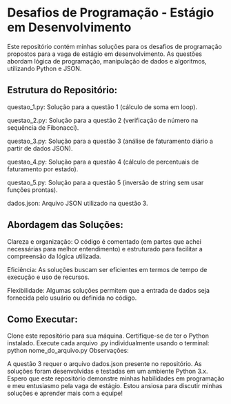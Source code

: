 # Desafios de Programação - Estágio em Desenvolvimento


Este repositório contém minhas soluções para os desafios de programação propostos para a vaga de estágio em desenvolvimento. As questões abordam lógica de programação, manipulação de dados e algoritmos, utilizando Python e JSON.

## Estrutura do Repositório:

questao_1.py: Solução para a questão 1 (cálculo de soma em loop).

questao_2.py: Solução para a questão 2 (verificação de número na sequência de Fibonacci).

questao_3.py: Solução para a questão 3 (análise de faturamento diário a partir de dados JSON).

questao_4.py: Solução para a questão 4 (cálculo de percentuais de faturamento por estado).

questao_5.py: Solução para a questão 5 (inversão de string sem usar funções prontas).

dados.json: Arquivo JSON utilizado na questão 3.


## Abordagem das Soluções:

Clareza e organização: O código é comentado (em partes que achei necessárias para melhor entendimento) e estruturado para facilitar a compreensão da lógica utilizada.

Eficiência: As soluções buscam ser eficientes em termos de tempo de execução e uso de recursos.

Flexibilidade: Algumas soluções permitem que a entrada de dados seja fornecida pelo usuário ou definida no código.

## Como Executar:

Clone este repositório para sua máquina.
Certifique-se de ter o Python instalado.
Execute cada arquivo .py individualmente usando o terminal: python nome_do_arquivo.py
Observações:

A questão 3 requer o arquivo dados.json presente no repositório.
As soluções foram desenvolvidas e testadas em um ambiente Python 3.x.
Espero que este repositório demonstre minhas habilidades em programação e meu entusiasmo pela vaga de estágio. Estou ansiosa para discutir minhas soluções e aprender mais com a equipe!
